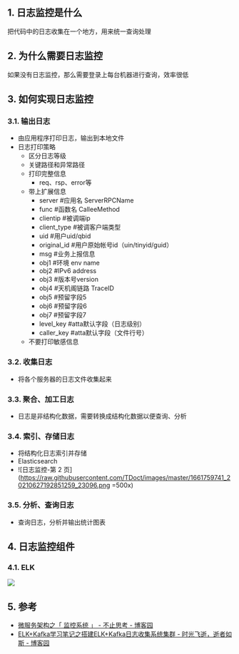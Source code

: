 ## 1. 日志监控是什么
把代码中的日志收集在一个地方，用来统一查询处理
## 2. 为什么需要日志监控
如果没有日志监控，那么需要登录上每台机器进行查询，效率很低


## 3. 如何实现日志监控
### 3.1. 输出日志
- 由应用程序打印日志，输出到本地文件
- 日志打印策略
    - 区分日志等级
    - 关键路径和异常路径
    - 打印完整信息
        - req、rsp、error等
    - 带上扩展信息
        - server                                #应用名 ServerRPCName
        - func                                  #函数名 CalleeMethod
        - clientip                              #被调端ip
        - client_type                           #被调客户端类型
        - uid                                   #用户uid/qbid
        - original_id                           #用户原始帐号id（uin/tinyid/guid）
        - msg                                   #业务上报信息
        - obj1                                  #环境 env name
        - obj2                                  #IPv6 address
        - obj3                                  #版本号version
        - obj4                                  #天机阁链路 TraceID
        - obj5                                  #预留字段5
        - obj6                                  #预留字段6
        - obj7                                  #预留字段7
        - level_key                             #atta默认字段（日志级别）
        - caller_key                            #atta默认字段（文件行号）
    - 不要打印敏感信息
### 3.2. 收集日志
- 将各个服务器的日志文件收集起来
### 3.3. 聚合、加工日志
- 日志是非结构化数据，需要转换成结构化数据以便查询、分析
### 3.4. 索引、存储日志
- 将结构化日志索引并存储
- Elasticsearch
- ![日志监控-第 2 页](https://raw.githubusercontent.com/TDoct/images/master/1661759741_20210627192851259_23096.png =500x)
### 3.5. 分析、查询日志
- 查询日志，分析并输出统计图表
## 4. 日志监控组件
### 4.1. ELK
![](https://img2018.cnblogs.com/blog/1453917/201905/1453917-20190521125451760-1607442033.png)


## 5. 参考
- [微服务架构之「 监控系统 」 \- 不止思考 \- 博客园](https://www.cnblogs.com/jsjwk/p/10899175.html)
- [ELK\+Kafka学习笔记之搭建ELK\+Kafka日志收集系统集群 \- 时光飞逝，逝者如斯 \- 博客园](https://www.cnblogs.com/JetpropelledSnake/p/10057545.html)
